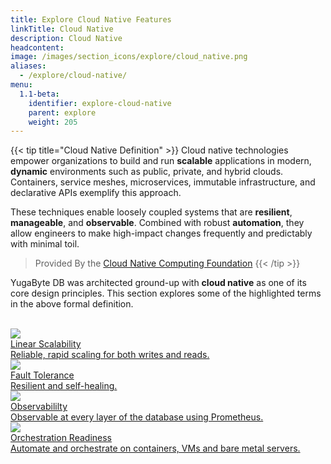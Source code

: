 ```yaml
---
title: Explore Cloud Native Features
linkTitle: Cloud Native
description: Cloud Native
headcontent:
image: /images/section_icons/explore/cloud_native.png
aliases:
  - /explore/cloud-native/
menu:
  1.1-beta:
    identifier: explore-cloud-native
    parent: explore
    weight: 205
---
```


{{< tip title="Cloud Native Definition" >}}
Cloud native technologies empower organizations to build and run **scalable** applications in modern, **dynamic** environments such as public, private, and hybrid clouds. Containers, service meshes, microservices, immutable infrastructure, and declarative APIs exemplify this approach.

These techniques enable loosely coupled systems that are **resilient**, **manageable**, and **observable**. Combined with robust **automation**, they allow engineers to make high-impact changes frequently and predictably with minimal toil.

> Provided By the [Cloud Native Computing Foundation](https://www.cncf.io/about/charter/)
{{< /tip >}}

YugaByte DB was architected ground-up with **cloud native** as one of its core design principles. This section explores some of the highlighted terms in the above formal definition. 

<br>

<div class="row">
  <div class="col-12 col-md-6 col-lg-12 col-xl-6">
    <a class="section-link icon-offset" href="linear-scalability/">
      <div class="head">
        <img class="icon" src="/images/section_icons/explore/linear_scalability.png" aria-hidden="true" />
        <div class="title">Linear Scalability</div>
      </div>
      <div class="body">
        Reliable, rapid scaling for both writes and reads.
      </div>
    </a>
  </div>
  <div class="col-12 col-md-6 col-lg-12 col-xl-6">
    <a class="section-link icon-offset" href="fault-tolerance/">
      <div class="head">
        <img class="icon" src="/images/section_icons/explore/fault_tolerance.png" aria-hidden="true" />
        <div class="title">Fault Tolerance</div>
      </div>
      <div class="body">
        Resilient and self-healing.
      </div>
    </a>
  </div>
  <div class="col-12 col-md-6 col-lg-12 col-xl-6">
    <a class="section-link icon-offset" href="observability/">
      <div class="head">
        <img class="icon" src="/images/section_icons/explore/monitoring.png" aria-hidden="true" />
        <div class="title">Observabililty</div>
      </div>
      <div class="body">
        Observable at every layer of the database using Prometheus.
      </div>
    </a>
  </div>
  <div class="col-12 col-md-6 col-lg-12 col-xl-6">
    <a class="section-link icon-offset" href="orchestration-readiness/">
      <div class="head">
        <img class="icon" src="/images/section_icons/explore/administer.png" aria-hidden="true" />
        <div class="title">Orchestration Readiness</div>
      </div>
      <div class="body">
        Automate and orchestrate on containers, VMs and bare metal servers.
      </div>
    </a>
  </div>
</div>
